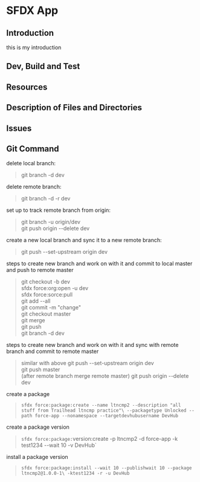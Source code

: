 # SFDX  App

## Introduction

this is my introduction

## Dev, Build and Test

## Resources

## Description of Files and Directories

## Issues

## Git Command

delete local branch:
> git branch -d dev

delete remote branch:
> git branch -d -r dev

set up to track remote branch from origin:
> git branch -u origin/dev\
> git push origin --delete dev

create a new local branch and sync it to a new remote branch:
> git push --set-upstream origin dev

steps to create new branch and work on with it and commit to local master and push to remote master
> git checkout -b dev\
> sfdx force:org:open -u dev\
> sfdx force:sorce:pull\
> git add --all\
> git commit -m "change"\
> git checkout master\
> git merge\
> git push\
> git branch -d dev

steps to create new branch and work on with it and sync with remote branch and commit to remote master
> similar with above
> git push --set-upstream origin dev\
> git push master\
> (after remote branch merge remote master) git push origin --delete dev

create a package
> `sfdx force:package:create --name ltncmp2 --description "all stuff from Trailhead ltncmp practice"\
> --packagetype Unlocked --path force-app --nonamespace --targetdevhubusername DevHub`

create a package version
> `sfdx force:package:`version:create -p ltncmp2 -d force-app -k test1234 --wait 10 -v DevHub`

install a package version
> `sfdx force:package:install --wait 10 --publishwait 10 --package ltncmp2@1.0.0-1\
> -ktest1234 -r -u DevHub`